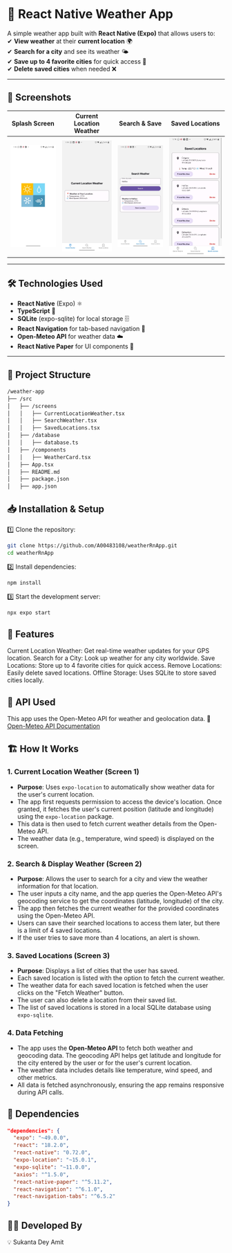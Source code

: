 # 📌 React Native Weather App  

A simple weather app built with **React Native (Expo)** that allows users to:  
✔ **View weather** at their **current location** 🌍  
✔ **Search for a city** and see its weather 🌤  
✔ **Save up to 4 favorite cities** for quick access 📍  
✔ **Delete saved cities** when needed ❌  

---

## 📸 Screenshots  
| Splash Screen | Current Location Weather | Search & Save | Saved Locations |
|-----------------|-----------------|-----------------|-----------------|
![Current Weather](assets/Screenshot0.jpeg) | ![Current Weather](assets/Screenshot1.jpeg) | ![Search Weather](assets/Screenshot2.jpeg) | ![Saved Locations](assets/Screenshot3.jpeg) |

---

## 🛠️ Technologies Used  
- **React Native** (Expo) ⚛️  
- **TypeScript** 🔹  
- **SQLite** (expo-sqlite) for local storage 🗄️  
- **React Navigation** for tab-based navigation 🔄  
- **Open-Meteo API** for weather data ☁️  
- **React Native Paper** for UI components 🎨  

---

## 📂 Project Structure  
```bash
/weather-app
├── /src
│   ├── /screens
│   │   ├── CurrentLocationWeather.tsx
│   │   ├── SearchWeather.tsx
│   │   ├── SavedLocations.tsx
│   ├── /database
│   │   ├── database.ts
│   ├── /components
│   │   ├── WeatherCard.tsx
│   ├── App.tsx
│   ├── README.md
│   ├── package.json
│   ├── app.json
```

## 📥 Installation & Setup

1️⃣ Clone the repository:  
```sh
git clone https://github.com/A00483108/weatherRnApp.git
cd weatherRnApp
```
2️⃣ Install dependencies:
```sh
npm install
```
3️⃣ Start the development server:
```sh
npx expo start
```


## 🚀 Features
Current Location Weather: Get real-time weather updates for your GPS location.
Search for a City: Look up weather for any city worldwide.
Save Locations: Store up to 4 favorite cities for quick access.
Remove Locations: Easily delete saved locations.
Offline Storage: Uses SQLite to store saved cities locally.


## 📌 API Used
This app uses the Open-Meteo API for weather and geolocation data.
🔗 [Open-Meteo API Documentation](https://open-meteo.com/en/docs)


## 🏗️ How It Works

### 1. **Current Location Weather (Screen 1)**
   - **Purpose**: Uses `expo-location` to automatically show weather data for the user's current location.
   - The app first requests permission to access the device's location. Once granted, it fetches the user's current position (latitude and longitude) using the `expo-location` package.
   - This data is then used to fetch current weather details from the Open-Meteo API.
   - The weather data (e.g., temperature, wind speed) is displayed on the screen.

### 2. **Search & Display Weather (Screen 2)**
   - **Purpose**: Allows the user to search for a city and view the weather information for that location.
   - The user inputs a city name, and the app queries the Open-Meteo API's geocoding service to get the coordinates (latitude, longitude) of the city.
   - The app then fetches the current weather for the provided coordinates using the Open-Meteo API.
   - Users can save their searched locations to access them later, but there is a limit of 4 saved locations.
   - If the user tries to save more than 4 locations, an alert is shown.

### 3. **Saved Locations (Screen 3)**
   - **Purpose**: Displays a list of cities that the user has saved.
   - Each saved location is listed with the option to fetch the current weather.
   - The weather data for each saved location is fetched when the user clicks on the "Fetch Weather" button.
   - The user can also delete a location from their saved list.
   - The list of saved locations is stored in a local SQLite database using `expo-sqlite`.

### 4. **Data Fetching**
   - The app uses the **Open-Meteo API** to fetch both weather and geocoding data. The geocoding API helps get latitude and longitude for the city entered by the user or for the user's current location.
   - The weather data includes details like temperature, wind speed, and other metrics.
   - All data is fetched asynchronously, ensuring the app remains responsive during API calls.



## 🔧 Dependencies
``` json
"dependencies": {
  "expo": "~49.0.0",
  "react": "18.2.0",
  "react-native": "0.72.0",
  "expo-location": "~15.0.1",
  "expo-sqlite": "~11.0.0",
  "axios": "^1.5.0",
  "react-native-paper": "^5.11.2",
  "react-navigation": "^6.1.0",
  "react-navigation-tabs": "^6.5.2"
}
```

## 👨‍💻 Developed By
💡 Sukanta Dey Amit